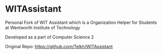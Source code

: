 # WITAssistant

Personal Fork of WIT Assistant which is a Organization Helper for Students at Wentworth Institute of Technology

Developed as a part of Computer Science 2

Original Repo: https://github.com/Telkh/WITAssistant
